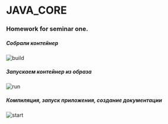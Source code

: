 # JAVA_CORE
### Homework for seminar one.



##### Собрали контейнер

![build](/HomeWork_One/source/build.png)


##### Запускаем контейнер из образа
![run](/HomeWork_One/source/Run.png)


##### Компиляция, запуск приложения, создание документации
![start](/HomeWork_One/source/compile_start_docs.png)






